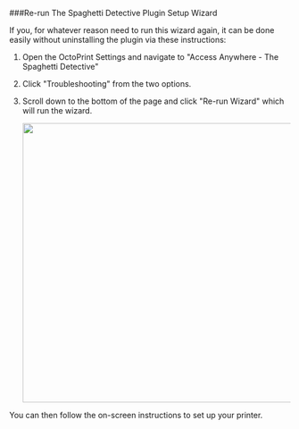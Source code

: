###Re-run The Spaghetti Detective Plugin Setup Wizard

If you, for whatever reason need to run this wizard again, it can be done easily without uninstalling the plugin via these instructions:

1. Open the OctoPrint Settings and navigate to "Access Anywhere - The Spaghetti Detective"

1. Click "Troubleshooting" from the two options.

1. Scroll down to the bottom of the page and click "Re-run Wizard" which will run the wizard.

    <img src="https://raw.githubusercontent.com/TheSpaghettiDetective/TheSpaghettiDetective/master/docs/Rerun-Wizard.png" width="500">

You can then follow the on-screen instructions to set up your printer.
